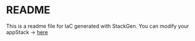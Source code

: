 # README
This is a readme file for IaC generated with StackGen.
You can modify your appStack -> [here](http://main.dev.stackgen.com/appstacks/a736732b-ae1e-4026-b50e-f63c6aafc5eb)
